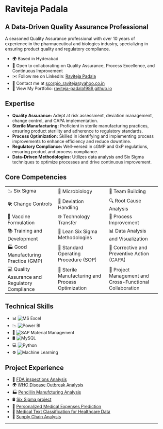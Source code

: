 

# Raviteja Padala
## A Data-Driven Quality Assurance Professional

A seasoned Quality Assurance professional with over 10 years of experience in the pharmaceutical and biologics industry, specializing in ensuring product quality and regulatory compliance.

* 🌍 Based in Hyderabad
* 🤝 Open to collaborating on Quality Assurance, Process Excellence, and Continuous Improvement
* ✉️ Follow me on LinkedIn: [Raviteja Padala](https://www.linkedin.com/in/raviteja-padala/)
* 📧 Contact me at [scorpio_raviteja@yahoo.co.in](mailto:scorpio_raviteja@yahoo.co.in)
* 🔗 View My Portfolio: [raviteja-padala1989.github.io](https://raviteja-padala1989.github.io)


## Expertise

* **Quality Assurance:** Adept at risk assessment, deviation management, change control, and CAPA implementation.
* **Sterile Manufacturing:** Proficient in sterile manufacturing practices, ensuring product sterility and adherence to regulatory standards.
* **Process Optimization:** Skilled in identifying and implementing process improvements to enhance efficiency and reduce downtime.
* **Regulatory Compliance:** Well-versed in cGMP and GxP regulations, ensuring product and process compliance.
* **Data-Driven Methodologies:** Utilizes data analysis and Six Sigma techniques to optimize processes and drive continuous improvement.


## Core Competencies

|                           |                           |                           |
|---------------------------|---------------------------|---------------------------|
| 📉 Six Sigma               | 🧫 Microbiology           | 👥 Team Building           |
| 🛠️ Change Controls        | 🔄 Deviation Handling      | 🔍 Root Cause Analysis     |
| 💉 Vaccine Formulation     | 🌐 Technology Transfer    | 🔄 Process Improvement    |
| 📚 Training and Development | 🔄 Lean Six Sigma Methodologies | 📊 Data Analysis and Visualization |
| 🏭 Good Manufacturing Practice (GMP) | 📑 Standard Operating Procedure (SOP) | 🛑 Corrective and Preventive Action (CAPA) |
| 💻 Quality Assurance and Regulatory Compliance | 💉 Sterile Manufacturing and Process Optimization | 👥 Project Management and Cross-Functional Collaboration |



## Technical Skills

- 📊 ![MS Excel](https://img.shields.io/badge/-MS%20Excel-333333?style=flat&logo=microsoft-excel)
- 📉 ![Power BI](https://img.shields.io/badge/-Power%20BI-333333?style=flat&logo=power-bi)
- 🔄 ![SAP Material Management](https://img.shields.io/badge/-SAP-333333?style=flat&logo=sap)
- 🛢 ![MySQL](https://img.shields.io/badge/-MySQL-333333?style=flat&logo=mysql)
- 💻 ![Python](https://img.shields.io/badge/-Python-333333?style=flat&logo=python) 
- ⚙️ ![Machine Learning](https://img.shields.io/badge/-Machine%20Learning-333333?style=flat&logo=machine-learning)


## Project Experience

- 💊 [FDA inspections Analysis](https://github.com/raviteja-padala1989/DATA_ANALYSIS/tree/main/FDA_inspection_analysis/FDA_inspection_analysis_with_PowerBI)
- 🌍 [WHO Disease Outbreak Analysis](https://github.com/raviteja-padala1989/DATA_ANALYSIS/tree/main/WHO_Disease_Outbreak_Analysis)
- 🏭 [Pencillin Manufcturing Analysis](https://github.com/raviteja-padala1989/Industrial_Penicillin/blob/main/Analysis-of-Industrial-scale-penicillin-simulation.ipynb)
- 🛢 [Six Sigma project](https://github.com/raviteja-padala1989/Six_Sigma/tree/main/Bank_Call_Center_project)
- 💊 [Personalized Medical Expenses Prediction](https://github.com/raviteja-padala/Personalised_Medical_Expenses)
- 📑 [Medical Text Classification for Healthcare Data](https://github.com/raviteja-padala/NLP/blob/main/Text_Classification/Medical_Text_classification_Healthcare_data.ipynb)
- 🚚 [Supply Chain Analysis](https://github.com/raviteja-padala/DATA_ANALYSIS/tree/main/Supply_Chain_Analysis)

---

